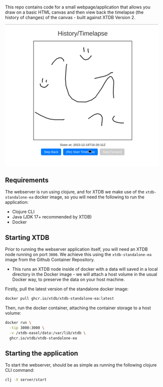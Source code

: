 This repo contains code for a small webpage/application that allows you draw on a basic HTML canvas and then view back the timelapse (the history of changes) of the canvas - built against XTDB Version 2.

![](https://github.com/danmason/xtdb-easel-playground/blob/main/timelapse.gif)

## Requirements

The webserver is run using clojure, and for XTDB we make use of the `xtdb-standalone-ea` docker image, so you will need the following to run the application:

- Clojure CLI
- Java (JDK 17+ recommended by XTDB)
- Docker

## Starting XTDB

Prior to running the webserver application itself, you will need an XTDB node running on port `3000`. We achieve this using the `xtdb-standalone-ea` image from the Github Container Repository.

- This runs an XTDB node inside of docker with a data will saved in a local directory in the Docker image - we will attach a host volume in the usual Docker way, to preserve the data on your host machine.

Firstly, pull the latest version of the standalone docker image:
```bash
docker pull ghcr.io/xtdb/xtdb-standalone-ea:latest
```

Then, run the docker container, attaching the container storage to a host volume:
```bash
docker run \
  -tip 3000:3000 \
  -v /xtdb-easel/data:/var/lib/xtdb \
  ghcr.io/xtdb/xtdb-standalone-ea
```

## Starting the application

To start the webserver, should be as simple as running the following clojure CLI command:
```bash
clj -X server/start
```